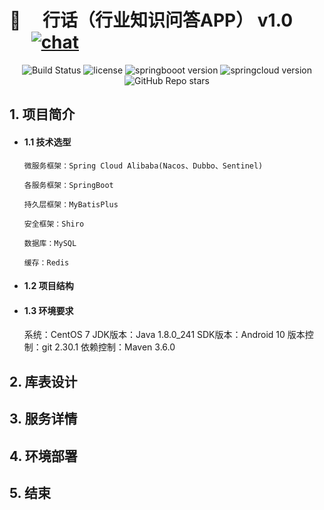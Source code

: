 # 🌟 &emsp;行话（行业知识问答APP） v1.0  &emsp; &emsp; [![chat](https://img.shields.io/badge/chat-weChat-blue.svg)](https://cdn.jsdelivr.net/gh/zhaojie777/picture_repository/2021-4-29/1619695898789-%E5%BE%AE%E4%BF%A1%E5%9B%BE%E7%89%87_20200913000038.jpg)


<p align="center"> 
 <img src="https://img.shields.io/badge/build-passing-success.svg" alt="Build Status">
 <img src="https://img.shields.io/github/license/zhaojie777/HangHua-Base?style=flat-square" alt="license">
 <img src="https://img.shields.io/badge/SpringBoot-2.3.10.RELEASE-green.svg" alt="springbooot version">
 <img src="https://img.shields.io/badge/SpringCloud-Hoxton.SR11-green.svg" alt="springcloud version">
 <img src="https://img.shields.io/github/stars/zhaojie777/HangHua-Base?label=star&style=social" alt="GitHub Repo stars">
</p>


## 1. 项目简介

- #### 1.1 技术选型
      微服务框架：Spring Cloud Alibaba(Nacos、Dubbo、Sentinel) 
      
      各服务框架：SpringBoot
 
      持久层框架：MyBatisPlus
      
      安全框架：Shiro
 
      数据库：MySQL
 
      缓存：Redis
 
 
- #### 1.2 项目结构
 
- #### 1.3 环境要求
     系统：CentOS 7
     JDK版本：Java 1.8.0_241
     SDK版本：Android 10
     版本控制：git 2.30.1
     依赖控制：Maven 3.6.0
 
 
## 2. 库表设计
 
 
## 3. 服务详情
 
 
## 4. 环境部署
 
 
## 5. 结束
 





